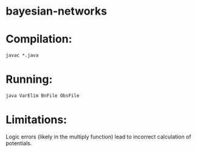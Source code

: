 # bayesian-networks

# Compilation:
`javac *.java`

# Running:
`java VarElim BnFile ObsFile`

# Limitations:
Logic errors (likely in the multiply function) lead to incorrect calculation of potentials.
